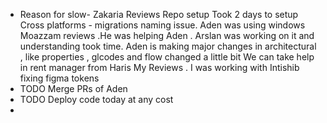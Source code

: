 - Reason for slow- Zakaria Reviews
    Repo setup
   Took 2 days to setup
   Cross platforms - migrations naming issue. Aden was using windows
   Moazzam reviews .He was helping Aden . Arslan was working on it and understanding took time.
   Aden is making major changes in architectural , like properties , glcodes and flow changed a little bit
   We can take help in rent manager from Haris
  My Reviews . I was working with Intishib  fixing figma tokens
- TODO Merge PRs of Aden
- TODO Deploy code today at any cost
-